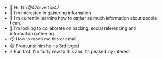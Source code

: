 - 👋 Hi, I’m @47silverfox47
- 👀 I’m interested in gathering information
- 🌱 I’m currently learning how to gather as much information about people I can.
- 💞️ I’m looking to collaborate on hacking, social referencing and information gathering.
- 📫 How to reach me this or email. 
- 😄 Pronouns: him he his 3rd leged
- ⚡ Fun fact: I'm fairly new to this and it's peaked my interest 

<!---
47silverfox47/47silverfox47 is a ✨ special ✨ repository because its `README.md` (this file) appears on your GitHub profile.
You can click the Preview link to take a look at your changes.
--->
